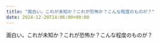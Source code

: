 ```yaml
---
title: "面白い。これが未知か？これが恐怖か？こんな程度のものが？"
date: 2024-12-20T14:06:00+09:00
---
```

面白い。これが未知か？これが恐怖か？こんな程度のものが？
